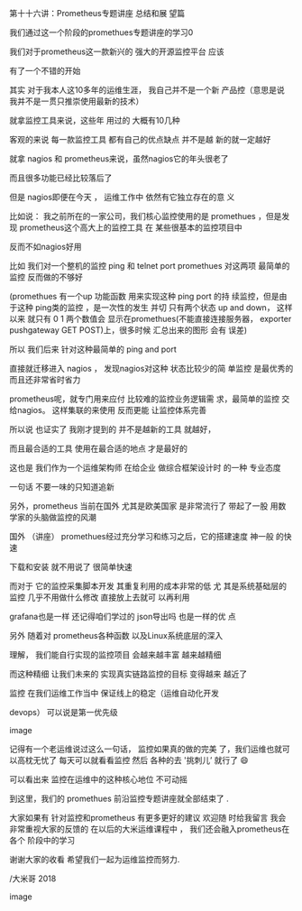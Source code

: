 


第⼗十六讲：Prometheus专题讲座 总结和展 望篇




我们通过这⼀个阶段的promethues专题讲座的学习0

我们对于prometheus这⼀款新兴的 强⼤的开源监控平台 应该

有了⼀个不错的开始




其实 对于我本⼈这10多年的运维⽣涯， 我⾃⼰并不是⼀个新 产品控（意思是说 我并不是⼀贯只推崇使⽤最新的技术）




就拿监控⼯具来说，这些年 ⽤过的 ⼤概有10⼏种




客观的来说 每⼀款监控⼯具 都有⾃⼰的优点缺点 并不是越 新的就⼀定越好




就拿 nagios 和 prometheus来说，虽然nagios它的年头很⽼了

⽽且很多功能已经⽐较落后了




但是 nagios即便在今天 ， 运维⼯作中 依然有它独⽴存在的意 义




⽐如说： 我之前所在的⼀家公司，我们核⼼监控使⽤的是 promethues ，但是发现 prometheus这个⾼⼤上的监控⼯具 在 某些很基本的监控项⽬中

反⽽不如nagios好⽤




⽐如 我们对⼀个整机的监控 ping 和 telnet port promethues 对这两项 最简单的监控 反⽽做的不够好

(promethues 有⼀个up 功能函数 ⽤来实现这种 ping port 的持 续监控，但是由于这种 ping类的监控 ，是⼀次性的发⽣ 并切 只有两个状态 up and down， 这样以来 就只有 0 1 两个数值会 显⽰在promethues(不能直接连接服务器， exporter pushgateway GET POST)上，很多时候 汇总出来的图形 会有 误差)

所以 我们后来 针对这种最简单的 ping and port

直接就迁移进⼊ nagios ， 发现nagios对这种 状态⽐较少的简 单监控 是最优秀的 ⽽且还⾮常省时省⼒




prometheus呢，就专门⽤来应付 ⽐较难的监控业务逻辑需 求，最简单的监控 交给nagios。 这样集联的来使⽤ 反⽽更能 让监控体系完善




所以说 也证实了 我刚才提到的 并不是越新的⼯具 就越好，

⽽且最合适的⼯具 使⽤在最合适的地点 才是最好的




这也是 我们作为⼀个运维架构师 在给企业 做综合框架设计时 的⼀种 专业态度

⼀句话 不要⼀味的只知道追新




另外，prometheus 当前在国外 尤其是欧美国家 是⾮常流⾏了 带起了⼀股 ⽤数学家的头脑做监控的风潮

国外 （讲座） promethues经过充分学习和练习之后，它的搭建速度 神⼀般 的快速




下载和安装 就不⽤说了 很简单快速




⽽对于 它的监控采集脚本开发 其重复利⽤的成本⾮常的低 尤 其是系统基础层的监控 ⼏乎不⽤做什么修改 直接放上去就可 以再利⽤

grafana也是⼀样 还记得咱们学过的 json导出吗 也是⼀样的优 点

另外 随着对 prometheus各种函数 以及Linux系统底层的深⼊

理解， 我们能⾃⾏实现的监控项⽬ 会越来越丰富 越来越精细

⽽这种精细 让我们未来的 实现真实链路监控的⽬标 变得越来 越近了




监控 在我们运维⼯作当中 保证线上的稳定（运维⾃动化开发

devops） 可以说是第⼀优先级




image

记得有⼀个⽼运维说过这么⼀句话， 监控如果真的做的完美 了，我们运维也就可以⾼枕⽆忧了 每天可以就看看监控 然后 各种的去 '挑刺⼉’ 就⾏了 😄




可以看出来 监控在运维中的这种核⼼地位 不可动摇




到这⾥，我们的 promethues 前沿监控专题讲座就全部结束了 .

⼤家如果有 针对监控和prometheus 有更多更好的建议 欢迎随 时给我留⾔ 我会⾮常重视⼤家的反馈的 在以后的⼤⽶运维课程中 ， 我们还会融⼊prometheus在各个 阶段中的学习




谢谢⼤家的收看 希望我们⼀起为运维监控⽽努⼒.




/⼤⽶哥 2018




image
